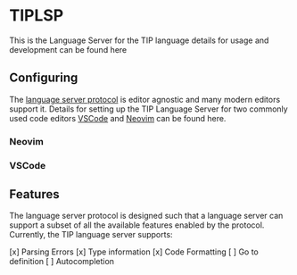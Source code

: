 # TIPLSP

This is the Language Server for the TIP language details for usage and development can be found here

## Configuring 

The [language server protocol](https://microsoft.github.io/language-server-protocol/) is editor agnostic and many modern editors support it. Details
for setting up the TIP Language Server for two commonly used code editors [VSCode]() and [Neovim]() can be found here.

### Neovim

 
### VSCode


## Features

The language server protocol is designed such that a language server can support a subset of all the available features enabled by the protocol.
Currently, the TIP language server supports:

[x] Parsing Errors
[x] Type information
[x] Code Formatting
[ ] Go to definition
[ ] Autocompletion




